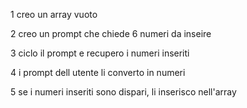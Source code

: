 1 creo un array vuoto

2 creo un prompt che chiede 6 numeri da inseire 

3 ciclo il prompt e recupero i numeri inseriti

4 i prompt dell utente li converto in numeri

5 se i numeri inseriti sono dispari, li inserisco nell'array